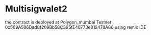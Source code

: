 # Multisigwalet2
the contract is deployed at Polygon_mumbai Testnet 0x569A506Dad8f209Bb58C395fE40773e812478A86 using remix IDE

